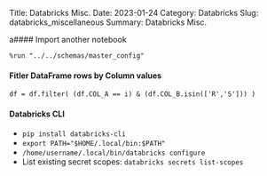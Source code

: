 Title: Databricks Misc.
Date: 2023-01-24
Category: Databricks
Slug: databricks_miscellaneous
Summary: Databricks Misc.


a#### Import another notebook
```
%run "../../schemas/master_config"
```

#### Fitler DataFrame rows by Column values
```
df = df.filter( (df.COL_A == i) & (df.COL_B.isin(['R','S'])) )
```

#### Databricks CLI

* `pip install databricks-cli`
* `export PATH="$HOME/.local/bin:$PATH"`
* `/home/username/.local/bin/databricks configure`
* List existing secret scopes: `databricks secrets list-scopes`


